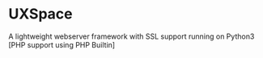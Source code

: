 # UXSpace
A lightweight webserver framework with SSL support running on Python3 [PHP support using PHP Builtin]
